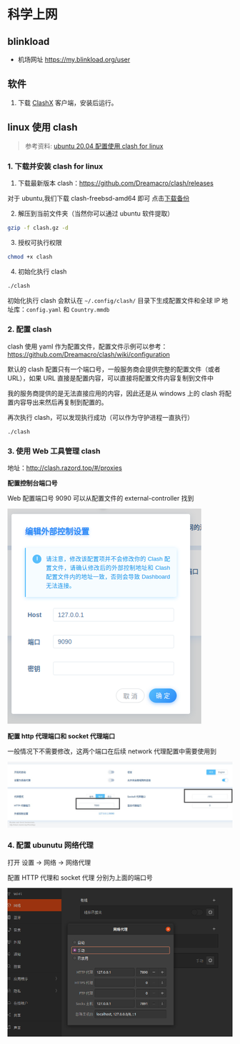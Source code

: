 # 科学上网

## blinkload

- 机场网址 https://my.blinkload.org/user

## 软件

1. 下载 <a href="tools/_media/clashx.dmg" target="_blank">ClashX</a> 客户端，安装后运行。

## linux 使用 clash

> 参考资料: [ubuntu 20.04 配置使用 clash for linux](http://www.ptbird.cn/ubuntu-2004-clash-for-linux.html)

### 1. 下载并安装 clash for linux

1. 下载最新版本 clash：https://github.com/Dreamacro/clash/releases

对于 ubuntu,我们下载 clash-freebsd-amd64 即可 点击<a href="tools/_media/clash-freebsd-amd64-v1.6.5.gz" target="_blank">下载备份</a>

2. 解压到当前文件夹（当然你可以通过 ubuntu 软件提取）

```bash
gzip -f clash.gz -d
```

3. 授权可执行权限

```bash
chmod +x clash
```

4. 初始化执行 clash

```bash
./clash
```

初始化执行 clash 会默认在 `~/.config/clash/` 目录下生成配置文件和全球 IP 地址库：`config.yaml` 和 `Country.mmdb`

### 2. 配置 clash

clash 使用 yaml 作为配置文件，配置文件示例可以参考：https://github.com/Dreamacro/clash/wiki/configuration

默认的 clash 配置只有一个端口号，一般服务商会提供完整的配置文件（或者 URL），如果 URL 直接是配置内容，可以直接将配置文件内容复制到文件中

我的服务商提供的是无法直接应用的内容，因此还是从 windows 上的 clash 将配置内容导出来然后再复制到配置的。

再次执行 clash，可以发现执行成功（可以作为守护进程一直执行）

```
./clash
```

### 3. 使用 Web 工具管理 clash

地址：http://clash.razord.top/#/proxies

**配置控制台端口号**

Web 配置端口号 9090 可以从配置文件的 external-controller 找到

![](_media/2021-09-04-01-42-32.png)

**配置 http 代理端口和 socket 代理端口**

一般情况下不需要修改，这两个端口在后续 network 代理配置中需要使用到

![](_media/2021-09-04-01-42-51.png)

### 4. 配置 ubunutu 网络代理

打开 设置 -> 网络 -> 网络代理

配置 HTTP 代理和 socket 代理 分别为上面的端口号

![](_media/2021-09-04-01-43-22.png)
